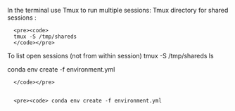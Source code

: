 
In the terminal use Tmux to run multiple sessions:
      Tmux directory for shared sessions :
      
      <pre><code>
      tmux -S /tmp/shareds 
      </code></pre>
      
To list open sessions (not from within session)
tmux -S /tmp/shareds ls


conda env create -f environment.yml 
      
      </code></pre>


      <pre><code> conda env create -f environment.yml 
      
